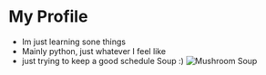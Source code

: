 # My Profile

- Im just learning sone things
- Mainly python, just whatever I feel like
- just trying to keep a good schedule
Soup :)
![Mushroom Soup](https://imagesvc.meredithcorp.io/v3/mm/image?url=https:%2F%2Fimages.media-allrecipes.com%2Fuserphotos%2F7240910.jpg)

<!---
EventfullGem/EventfullGem is a ✨ special ✨ repository because its `README.md` (this file) appears on your GitHub profile.
You can click the Preview link to take a look at your changes.
--->
